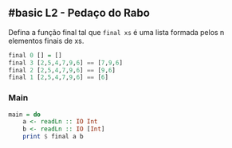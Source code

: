## #basic L2 - Pedaço do Rabo

Defina a função final tal que `final xs` é uma lista formada pelos n elementos finais de xs.

```hs
final 0 [] = []
final 3 [2,5,4,7,9,6] == [7,9,6]
final 2 [2,5,4,7,9,6] == [9,6]
final 1 [2,5,4,7,9,6] == [6]
```



<!--MAIN_BEGIN-->
### Main
```hs
main = do
    a <- readLn :: IO Int
    b <- readLn :: IO [Int]
    print $ final a b

```
<!--MAIN_END-->